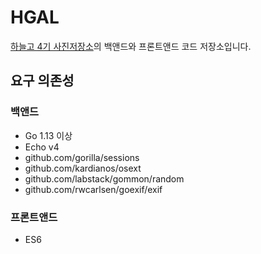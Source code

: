 # HGAL
[하늘고 4기 사진저장소](https://chinchister.com/h4gal)의 백앤드와 프론트앤드 코드 저장소입니다.

## 요구 의존성
### 백앤드
* Go 1.13 이상
* Echo v4
* github.com/gorilla/sessions
* github.com/kardianos/osext
*	github.com/labstack/gommon/random
* github.com/rwcarlsen/goexif/exif
### 프론트앤드
* ES6
